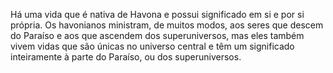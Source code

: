 ﻿Há uma vida que é nativa de Havona e possui significado em si e por si própria. Os havonianos ministram, de muitos modos, aos seres que descem do Paraíso e aos que ascendem dos superuniversos, mas eles também vivem vidas que são únicas no universo central e têm um significado inteiramente à parte do Paraíso, ou dos superuniversos.